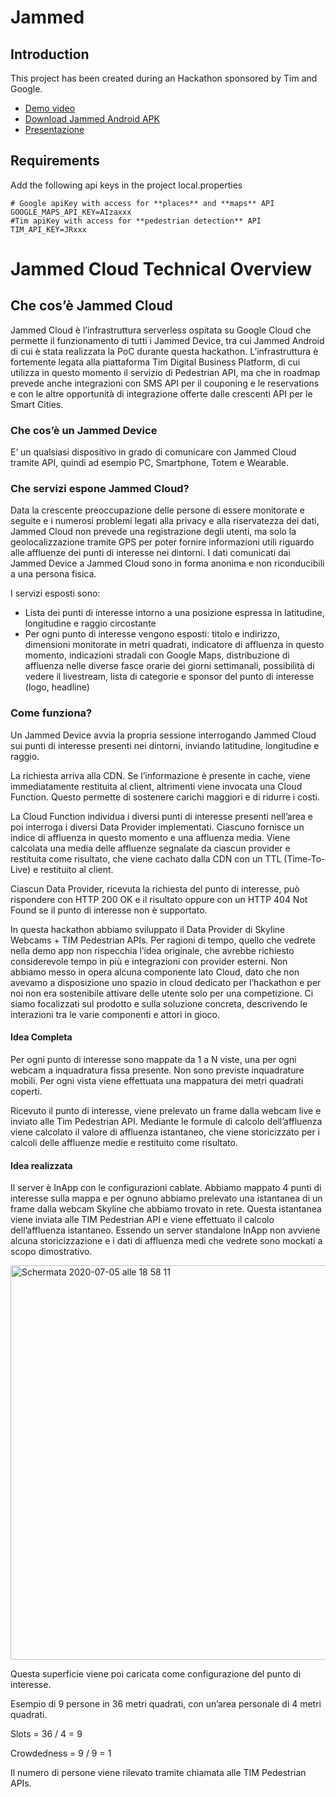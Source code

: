 # Jammed

## Introduction
This project has been created during an Hackathon sponsored by Tim and Google.

- [Demo video](https://github.com/MoonCoders/jammed/releases/download/v1.0.0/demo_video.mp4)
- [Download Jammed Android APK](https://github.com/MoonCoders/jammed/releases/download/v1.0.0/jammed.apk)
- [Presentazione](https://github.com/MoonCoders/jammed/releases/download/v1.0.0/JAMMED.pdf)

##  Requirements

Add the following api keys in the project local.properties
```
# Google apiKey with access for **places** and **maps** API
GOOGLE_MAPS_API_KEY=AIzaxxx 
#Tim apiKey with access for **pedestrian detection** API
TIM_API_KEY=JRxxx
 ```
 
# Jammed Cloud Technical Overview

## Che cos’è Jammed Cloud

Jammed Cloud è l’infrastruttura serverless ospitata su Google Cloud che permette il funzionamento di tutti i Jammed Device, tra cui Jammed Android di cui è stata realizzata la PoC durante questa hackathon. L’infrastruttura è fortemente legata alla piattaforma Tim Digital Business Platform, di cui utilizza in questo momento il servizio di Pedestrian API, ma che in roadmap prevede anche integrazioni con SMS API per il couponing e le reservations e con le altre opportunità di integrazione offerte dalle crescenti API per le Smart Cities.

### Che cos’è un Jammed Device
E’ un qualsiasi dispositivo in grado di comunicare con Jammed Cloud tramite API, quindi ad esempio PC, Smartphone, Totem e Wearable.

### Che servizi espone Jammed Cloud?
Data la crescente preoccupazione delle persone di essere monitorate e seguite e i numerosi problemi legati alla privacy e alla riservatezza dei dati, Jammed Cloud non prevede una registrazione degli utenti, ma solo la geolocalizzazione tramite GPS per poter fornire informazioni utili riguardo alle affluenze dei punti di interesse nei dintorni. I dati comunicati dai Jammed Device a Jammed Cloud sono in forma anonima e non riconducibili a una persona fisica.

I servizi esposti sono:

- Lista dei punti di interesse intorno a una posizione espressa in latitudine, longitudine e raggio circostante
- Per ogni punto di interesse vengono esposti: titolo e indirizzo, dimensioni monitorate in metri quadrati, indicatore di affluenza in questo momento, indicazioni stradali con Google Maps, distribuzione di affluenza nelle diverse fasce orarie dei giorni settimanali, possibilità di vedere il livestream, lista di categorie e sponsor del punto di interesse (logo, headline)

### Come funziona?
Un Jammed Device avvia la propria sessione interrogando Jammed Cloud sui punti di interesse presenti nei dintorni, inviando latitudine, longitudine e raggio. 

La richiesta arriva alla CDN. Se l’informazione è presente in cache, viene immediatamente restituita al client, altrimenti viene invocata una Cloud Function. Questo permette di sostenere carichi maggiori e di ridurre i costi.

La Cloud Function individua i diversi punti di interesse presenti nell’area e poi interroga i diversi Data Provider implementati. Ciascuno fornisce un indice di affluenza in questo momento e una affluenza media. Viene calcolata una media delle affluenze segnalate da ciascun provider e restituita come risultato, che viene cachato dalla CDN con un TTL (Time-To-Live) e restituito al client.

Ciascun Data Provider, ricevuta la richiesta del punto di interesse, può rispondere con HTTP 200 OK e il risultato oppure con un HTTP 404 Not Found se il punto di interesse non è supportato.

In questa hackathon abbiamo sviluppato il Data Provider di Skyline Webcams + TIM Pedestrian APIs. Per ragioni di tempo, quello che vedrete nella demo app non rispecchia l’idea originale, che avrebbe richiesto considerevole tempo in più e integrazioni con provider esterni. Non abbiamo messo in opera alcuna componente lato Cloud, dato che non avevamo a disposizione uno spazio in cloud dedicato per l’hackathon e per noi non era sostenibile attivare delle utente solo per una competizione. Ci siamo focalizzati sul prodotto e sulla soluzione concreta, descrivendo le interazioni tra le varie componenti e attori in gioco.

#### Idea Completa
Per ogni punto di interesse sono mappate da 1 a N viste, una per ogni webcam a inquadratura fissa presente. Non sono previste inquadrature mobili.
Per ogni vista viene effettuata una mappatura dei metri quadrati coperti.

Ricevuto il punto di interesse, viene prelevato un frame dalla webcam live e inviato alle Tim Pedestrian API. Mediante le formule di calcolo dell’affluenza viene calcolato il valore di affluenza istantaneo, che viene storicizzato per i calcoli delle affluenze medie e restituito come risultato.

#### Idea realizzata
Il server è InApp con le configurazioni cablate. Abbiamo mappato 4 punti di interesse sulla mappa e per ognuno abbiamo prelevato una istantanea di un frame dalla webcam Skyline che abbiamo trovato in rete. Questa istantanea viene inviata alle TIM Pedestrian API e viene effettuato il calcolo dell’affluenza istantaneo. Essendo un server standalone InApp non avviene alcuna storicizzazione e i dati di affluenza medi che vedrete sono mockati a scopo dimostrativo.

<img width="631" alt="Schermata 2020-07-05 alle 18 58 11" src="https://user-images.githubusercontent.com/16792495/86537721-8ff7d100-bef1-11ea-8f12-d54ccfef6c14.png">

Questa superficie viene poi caricata come configurazione del punto di interesse.

Esempio di 9 persone in 36 metri quadrati, con un’area personale di 4 metri quadrati.

Slots = 36 / 4 = 9

Crowdedness = 9 / 9 = 1

Il numero di persone viene rilevato tramite chiamata alle TIM Pedestrian APIs.

